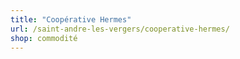 ```yaml
---
title: "Coopérative Hermes"
url: /saint-andre-les-vergers/cooperative-hermes/
shop: commodité
---
```


